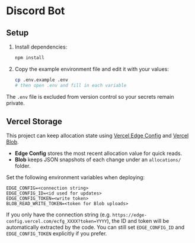 # Discord Bot

## Setup

1. Install dependencies:
   ```bash
   npm install
   ```
2. Copy the example environment file and edit it with your values:
   ```bash
   cp .env.example .env
   # then open .env and fill in each variable
   ```

The `.env` file is excluded from version control so your secrets remain private.

## Vercel Storage

This project can keep allocation state using [Vercel Edge Config](https://vercel.com/docs/storage/edge-config) and [Vercel Blob](https://vercel.com/docs/vercel-blob).

- **Edge Config** stores the most recent allocation value for quick reads.
- **Blob** keeps JSON snapshots of each change under an `allocations/` folder.

Set the following environment variables when deploying:

```
EDGE_CONFIG=<connection string>
EDGE_CONFIG_ID=<id used for updates>
EDGE_CONFIG_TOKEN=<write token>
BLOB_READ_WRITE_TOKEN=<token for Blob uploads>
```

If you only have the connection string (e.g. `https://edge-config.vercel.com/ecfg_XXXX?token=YYYY`),
the ID and token will be automatically extracted by the code. You can still
set `EDGE_CONFIG_ID` and `EDGE_CONFIG_TOKEN` explicitly if you prefer.
